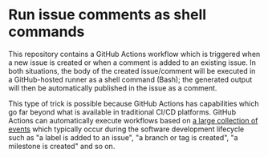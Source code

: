 # Run issue comments as shell commands

This repository contains a GitHub Actions workflow which is triggered when a new
issue is created or when a comment is added to an existing issue. In both
situations, the body of the created issue/comment will be executed in a
GitHub-hosted runner as a shell command (Bash); the generated output will then
be automatically published in the issue as a comment.

This type of trick is possible because GitHub Actions has capabilities which go
far beyond what is available in traditional CI/CD platforms. GitHub Actions can
automatically execute workflows based on [a large collection of
events](https://docs.github.com/en/actions/reference/events-that-trigger-workflows)
which typically occur during the software development lifecycle such as "a label
is added to an issue", "a branch or tag is created", "a milestone is created"
and so on.